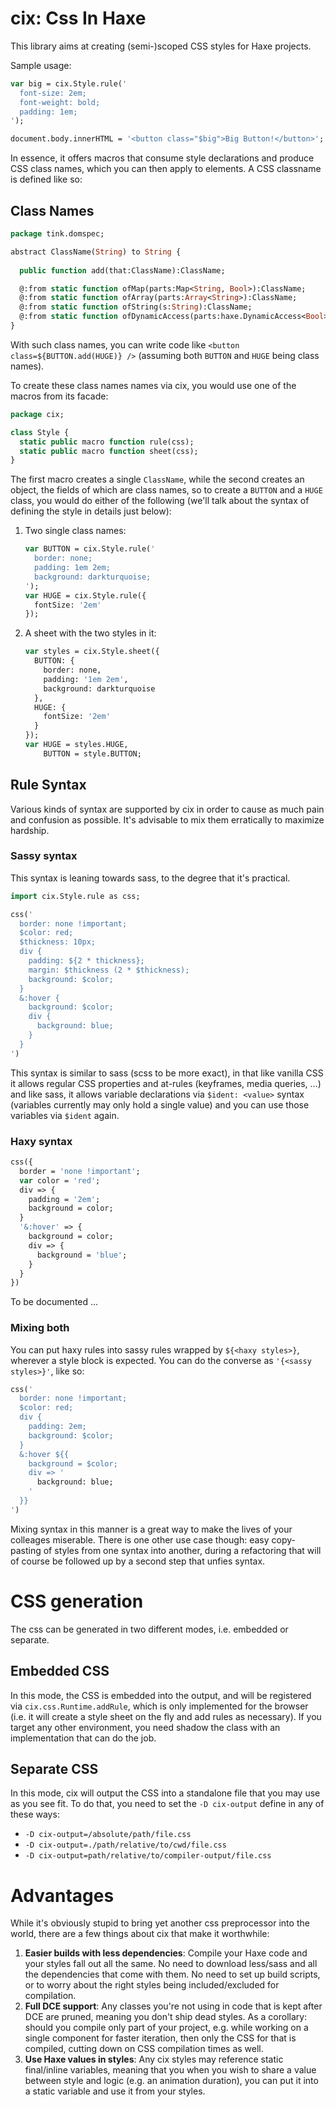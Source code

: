 # cix: Css In Haxe

This library aims at creating (semi-)scoped CSS styles for Haxe projects. 

Sample usage:

```haxe
var big = cix.Style.rule('
  font-size: 2em;
  font-weight: bold;
  padding: 1em;
');

document.body.innerHTML = '<button class="$big">Big Button!</button>';
```

In essence, it offers macros that consume style declarations and produce CSS class names, which you can then apply to elements. A CSS classname is defined like so:

## Class Names

```haxe
package tink.domspec;

abstract ClassName(String) to String {
  
  public function add(that:ClassName):ClassName;

  @:from static function ofMap(parts:Map<String, Bool>):ClassName;  
  @:from static function ofArray(parts:Array<String>):ClassName;
  @:from static function ofString(s:String):ClassName;
  @:from static function ofDynamicAccess(parts:haxe.DynamicAccess<Bool>):ClassName;
}
```

With such class names, you can write code like `<button class=${BUTTON.add(HUGE)} />` (assuming both `BUTTON` and `HUGE` being class names). 

To create these class names names via cix, you would use one of the macros from its facade:

```haxe
package cix;

class Style {
  static public macro function rule(css);
  static public macro function sheet(css);
}
```

The first macro creates a single `ClassName`, while the second creates an object, the fields of which are class names, so to create a `BUTTON` and a `HUGE` class, you would do either of the following (we'll talk about the syntax of defining the style in details just below):

1. Two single class names:

   ```haxe
   var BUTTON = cix.Style.rule('
     border: none;
     padding: 1em 2em;
     background: darkturquoise;
   ');
   var HUGE = cix.Style.rule({
     fontSize: '2em'
   });
   ```

2. A sheet with the two styles in it:

   ```haxe
   var styles = cix.Style.sheet({
     BUTTON: {
       border: none,
       padding: '1em 2em',
       background: darkturquoise
     },
     HUGE: {
       fontSize: '2em'
     }
   });
   var HUGE = styles.HUGE,
       BUTTON = style.BUTTON;
   ```

## Rule Syntax

Various kinds of syntax are supported by cix in order to cause as much pain and confusion as possible. It's advisable to mix them erratically to maximize hardship.

### Sassy syntax

This syntax is leaning towards sass, to the degree that it's practical.

```haxe
import cix.Style.rule as css;

css('
  border: none !important;
  $color: red;
  $thickness: 10px;
  div {
    padding: ${2 * thickness};
    margin: $thickness (2 * $thickness);
    background: $color;
  }  
  &:hover {
    background: $color;
    div {
      background: blue;
    }
  }
')
```

This syntax is similar to sass (scss to be more exact), in that like vanilla CSS it allows regular CSS properties and at-rules (keyframes, media queries, ...) and like sass, it allows variable declarations via `$ident: <value>` syntax (variables currently may only hold a single value) and you can use those variables via `$ident` again.

### Haxy syntax

```haxe
css({
  border = 'none !important';
  var color = 'red';
  div => {
    padding = '2em';
    background = color;
  }
  '&:hover' => {
    background = color;
    div => {
      background = 'blue';
    }
  }
})
```

To be documented ...

### Mixing both

You can put haxy rules into sassy rules wrapped by `${<haxy styles>}`, wherever a style block is expected. You can do the converse as `'{<sassy styles>}'`, like so:

```haxe
css('
  border: none !important;
  $color: red;
  div {
    padding: 2em;
    background: $color;
  }  
  &:hover ${{
    background = $color;
    div => '
      background: blue;
    '
  }}
')
```

Mixing syntax in this manner is a great way to make the lives of your colleages miserable. There is one other use case though: easy copy-pasting of styles from one syntax into another, during a refactoring that will of course be followed up by a second step that unfies syntax.

# CSS generation

The css can be generated in two different modes, i.e. embedded or separate.

## Embedded CSS

In this mode, the CSS is embedded into the output, and will be registered via `cix.css.Runtime.addRule`, which is only implemented for the browser (i.e. it will create a style sheet on the fly and add rules as necessary). If you target any other environment, you need shadow the class with an implementation that can do the job.

## Separate CSS

In this mode, cix will output the CSS into a standalone file that you may use as you see fit. To do that, you need to set the `-D cix-output` define in any of these ways:

- `-D cix-output=/absolute/path/file.css`
- `-D cix-output=./path/relative/to/cwd/file.css`
- `-D cix-output=path/relative/to/compiler-output/file.css`

# Advantages

While it's obviously stupid to bring yet another css preprocessor into the world, there are a few things about cix that make it worthwhile:

1. **Easier builds with less dependencies**: Compile your Haxe code and your styles fall out all the same. No need to download less/sass and all the dependencies that come with them. No need to set up build scripts, or to worry about the right styles being included/excluded for compilation.
2. **Full DCE support**: Any classes you're not using in code that is kept after DCE are pruned, meaning you don't ship dead styles. As a corollary: should you compile only part of your project, e.g. while working on a single component for faster iteration, then only the CSS for that is compiled, cutting down on CSS compilation times as well.
3. **Use Haxe values in styles**: Any cix styles may reference static final/inline variables, meaning that you when you wish to share a value between style and logic (e.g. an animation duration), you can put it into a static variable and use it from your styles.
